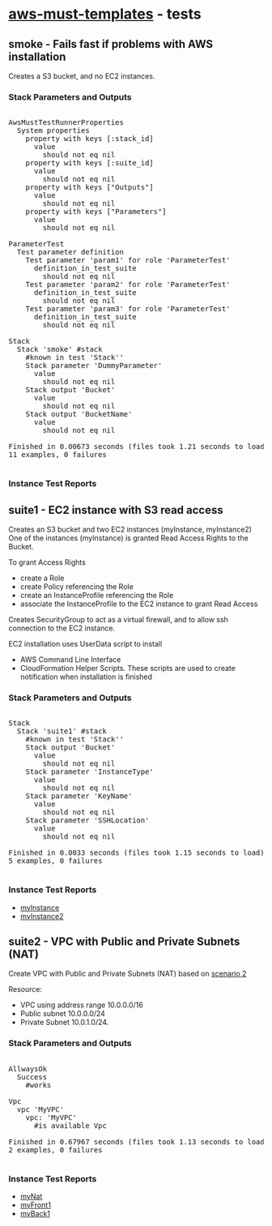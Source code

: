# [aws-must-templates](https://github.com/jarjuk/aws-must-templates) - tests
## smoke - Fails fast if problems with AWS installation


Creates a S3 bucket, and no EC2 instances. 


### Stack Parameters and Outputs

<pre>

AwsMustTestRunnerProperties
  System properties
    property with keys [:stack_id]
      value
        should not eq nil
    property with keys [:suite_id]
      value
        should not eq nil
    property with keys ["Outputs"]
      value
        should not eq nil
    property with keys ["Parameters"]
      value
        should not eq nil

ParameterTest
  Test parameter definition
    Test parameter 'param1' for role 'ParameterTest'
      definition_in_test_suite
        should not eq nil
    Test parameter 'param2' for role 'ParameterTest'
      definition_in_test_suite
        should not eq nil
    Test parameter 'param3' for role 'ParameterTest'
      definition_in_test_suite
        should not eq nil

Stack
  Stack 'smoke' #stack
    #known in test 'Stack''
    Stack parameter 'DummyParameter'
      value
        should not eq nil
    Stack output 'Bucket'
      value
        should not eq nil
    Stack output 'BucketName'
      value
        should not eq nil

Finished in 0.00673 seconds (files took 1.21 seconds to load)
11 examples, 0 failures

</pre>


### Instance Test Reports

## suite1 - EC2 instance with S3 read access


Creates an S3 bucket and two EC2 instances (myInstance, myInstance2)
One of the instances (myInstance) is granted Read Access Rights to the Bucket.

To grant Access Rights 

* create a Role
* create Policy referencing the Role
* create an InstanceProfile referencing the Role
* associate the InstanceProfile to the EC2 instance to grant Read Access

Creates SecurityGroup to act as a virtual firewall, and to allow ssh
connection to the EC2 instance.

EC2 installation uses UserData script to install

* AWS Command Line Interface
* CloudFormation Helper Scripts. These scripts are used to create
  notification when installation is finished


### Stack Parameters and Outputs

<pre>

Stack
  Stack 'suite1' #stack
    #known in test 'Stack''
    Stack output 'Bucket'
      value
        should not eq nil
    Stack parameter 'InstanceType'
      value
        should not eq nil
    Stack parameter 'KeyName'
      value
        should not eq nil
    Stack parameter 'SSHLocation'
      value
        should not eq nil

Finished in 0.0033 seconds (files took 1.15 seconds to load)
5 examples, 0 failures

</pre>


### Instance Test Reports

* [myInstance](suites/suite1-myInstance.txt)
* [myInstance2](suites/suite1-myInstance2.txt)
## suite2 - VPC with Public and Private Subnets (NAT)


Create VPC with Public and Private Subnets (NAT)
based on [scenario 2](http://docs.aws.amazon.com/AmazonVPC/latest/UserGuide/VPC_Scenario2.html)

Resource:
* VPC using address range 10.0.0.0/16 
* Public subnet 10.0.0.0/24 
* Private Subnet 10.0.1.0/24.


### Stack Parameters and Outputs

<pre>

AllwaysOk
  Success
    #works

Vpc
  vpc 'MyVPC'
    vpc: 'MyVPC'
      #is available Vpc

Finished in 0.67967 seconds (files took 1.13 seconds to load)
2 examples, 0 failures

</pre>


### Instance Test Reports

* [myNat](suites/suite2-myNat.txt)
* [myFront1](suites/suite2-myFront1.txt)
* [myBack1](suites/suite2-myBack1.txt)
